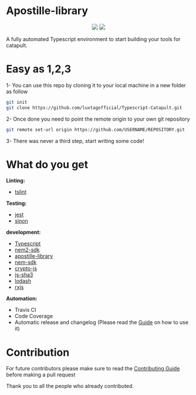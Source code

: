 # Apostille-library
<p align="center">
  <!-- <img alt="BetterCap" src="https://apostille.io/apostille.png" height="200" /> -->
  <p align="center">
    <a href="https://travis-ci.org/luxtagofficial/Apostille-library"><img src="https://travis-ci.org/luxtagofficial/Apostille-library.svg?branch=master"></a>
    <a href="https://codecov.io/gh/luxtagofficial/Apostille-library">
    <img src="https://codecov.io/gh/luxtagofficial/Apostille-library/branch/master/graph/badge.svg" />
    </a>
  </p>
</p>

A fully automated Typescript environment to start building your tools for catapult.

# Easy as 1,2,3
1- You can use this repo by cloning it to your local machine in a new folder as follow
```bash
git init
git clone https://github.com/luxtagofficial/Typescript-Catapult.git
```
2- Once done you need to point the remote origin to your own git repository
```bash
git remote set-url origin https://github.com/USERNAME/REPOSITORY.git
```
3- There was never a third step, start writing some code!
# What do you get
**Linting:**
- [tslint](https://github.com/palantir/tslint)

**Testing:**
- [jest](https://github.com/facebook/jest) 
- [sinon](https://github.com/sinonjs/sinon)

**development:**
- [Typescript](https://github.com/Microsoft/TypeScript)
- [nem2-sdk](https://github.com/nemtech/nem2-sdk-typescript-javascript)
- [apostille-library](https://github.com/luxtagofficial/Apostille-library)
- [nem-sdk](https://github.com/QuantumMechanics/NEM-sdk)
- [crypto-js](https://github.com/brix/crypto-js)
- [js-sha3](https://github.com/emn178/js-sha3)
- [lodash](https://github.com/lodash/lodash)
- [rxjs](https://github.com/ReactiveX/rxjs)

**Automation:**
- Travis CI
- Code Coverage
- Automatic release and changelog (Please read the [Guide](./.github/GUIDE.md) on how to use it)

# Contribution
For future contributors please make sure to read the [Contributing Guide](./.github/GUIDE.md) before making a pull request

Thank you to all the people who already contributed.